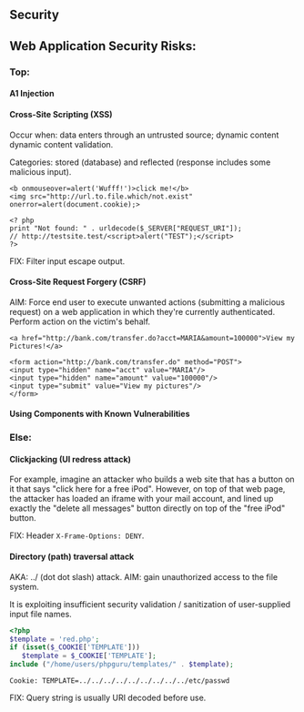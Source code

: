 Security
-

## Web Application Security Risks:

### Top:

#### A1 Injection

#### Cross-Site Scripting (XSS)

Occur when:
data enters through an untrusted source;
dynamic content dynamic content validation.

Categories: stored (database) and reflected (response includes some malicious input).

````
<b onmouseover=alert('Wufff!')>click me!</b>
<img src="http://url.to.file.which/not.exist" onerror=alert(document.cookie);>

<? php
print "Not found: " . urldecode($_SERVER["REQUEST_URI"]);
// http://testsite.test/<script>alert("TEST");</script>
?>
````

FIX: Filter input escape output.

#### Cross-Site Request Forgery (CSRF)

AIM: Force end user to execute unwanted actions (submitting a malicious request)
on a web application in which they're currently authenticated.
Perform action on the victim's behalf.

````
<a href="http://bank.com/transfer.do?acct=MARIA&amount=100000">View my Pictures!</a>

<form action="http://bank.com/transfer.do" method="POST">
<input type="hidden" name="acct" value="MARIA"/>
<input type="hidden" name="amount" value="100000"/>
<input type="submit" value="View my pictures"/>
</form>
````

#### Using Components with Known Vulnerabilities

### Else:

#### Clickjacking (UI redress attack)

For example, imagine an attacker who builds a web site that has a button on it that says "click here for a free iPod".
However, on top of that web page, the attacker has loaded an iframe with your mail account,
and lined up exactly the "delete all messages" button directly on top of the "free iPod" button.

FIX: Header `X-Frame-Options: DENY`.

#### Directory (path) traversal attack

AKA: ../ (dot dot slash) attack.
AIM: gain unauthorized access to the file system.

It is exploiting insufficient security validation / sanitization of user-supplied input file names.

````php
<?php
$template = 'red.php';
if (isset($_COOKIE['TEMPLATE']))
   $template = $_COOKIE['TEMPLATE'];
include ("/home/users/phpguru/templates/" . $template);
````
````
Cookie: TEMPLATE=../../../../../../../../../etc/passwd
````

FIX: Query string is usually URI decoded before use.
